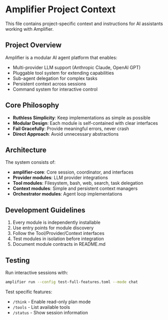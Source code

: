 # Amplifier Project Context

This file contains project-specific context and instructions for AI assistants working with Amplifier.

## Project Overview

Amplifier is a modular AI agent platform that enables:
- Multi-provider LLM support (Anthropic Claude, OpenAI GPT)
- Pluggable tool system for extending capabilities
- Sub-agent delegation for complex tasks
- Persistent context across sessions
- Command system for interactive control

## Core Philosophy

- **Ruthless Simplicity**: Keep implementations as simple as possible
- **Modular Design**: Each module is self-contained with clear interfaces
- **Fail Gracefully**: Provide meaningful errors, never crash
- **Direct Approach**: Avoid unnecessary abstractions

## Architecture

The system consists of:
- **amplifier-core**: Core session, coordinator, and interfaces
- **Provider modules**: LLM provider integrations
- **Tool modules**: Filesystem, bash, web, search, task delegation
- **Context modules**: Simple and persistent context managers
- **Orchestrator modules**: Agent loop implementations

## Development Guidelines

1. Every module is independently installable
2. Use entry points for module discovery
3. Follow the Tool/Provider/Context interfaces
4. Test modules in isolation before integration
5. Document module contracts in README.md

## Testing

Run interactive sessions with:
```bash
amplifier run --config test-full-features.toml --mode chat
```

Test specific features:
- `/think` - Enable read-only plan mode
- `/tools` - List available tools
- `/status` - Show session information
